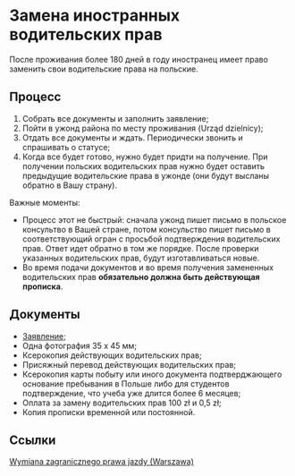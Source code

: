 # Замена иностранных водительских прав

После проживания более 180 дней в году иностранец имеет право заменить свои водительские права на польские.

## Процесс

1. Собрать все документы и заполнить заявление;
2. Пойти в ужонд района по месту проживания (Urząd dzielnicy);
3. Отдать все документы и ждать. Периодически звонить и спрашивать о статусе;  
4. Когда все будет готово, нужно будет придти на получение. При получении польских водительских прав нужно будет оставить предыдущие водительские права в ужонде (они будут высланы обратно в Вашу страну).

Важные моменты:
* Процесс этот не быстрый: сначала ужонд пишет письмо в польское консультво в Вашей стране, потом консульство пишет письмо в соответствующий огран с просьбой подтверждения водительских прав. Ответ идет обратно в том же порядке. После проверки указанных водительских прав, будут изготавливаться новые.  
* Во время подачи документов и во время получения замененных водительских прав **обязательно должна быть действующая прописка**.

## Документы

* [Заявление](http://www.um.warszawa.pl/sites/default/files/wniosek_z_dnia_20160317_11.pdf);
* Одна фотография 35 x 45 мм;
* Ксерокопия действующих водительских прав;
* Присяжный перевод действующих водительских прав;
* Ксерокопия карты побыту или иного документа подтверджающего основание пребывания в Польше либо для студентов подтверждение, что учеба уже длится более 6 месяцев;
* Оплата за замену водительских прав 100 zł и 0,5 zł;
* Копия прописки временной или постоянной.

## Ссылки

[Wymiana zagranicznego prawa jazdy (Warszawa)](http://www.um.warszawa.pl/zalatw-sprawe-w-urzedzie/sprawa-w-urzedzie/wymiana-zagranicznego-prawa-jazdy-wydanego-przez-pa-stwo-)